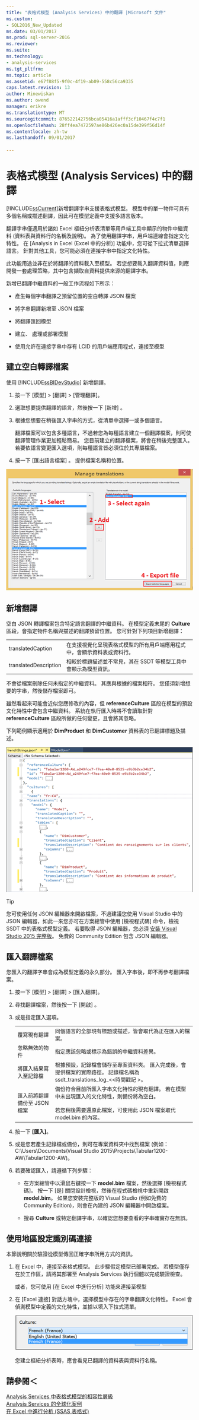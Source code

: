 ```yaml
---
title: "表格式模型 (Analysis Services) 中的翻譯 |Microsoft 文件"
ms.custom:
- SQL2016_New_Updated
ms.date: 03/01/2017
ms.prod: sql-server-2016
ms.reviewer: 
ms.suite: 
ms.technology:
- analysis-services
ms.tgt_pltfrm: 
ms.topic: article
ms.assetid: e67f88f5-9f0c-4f19-ab09-558c56ca9335
caps.latest.revision: 13
author: Minewiskan
ms.author: owend
manager: erikre
ms.translationtype: MT
ms.sourcegitcommit: 876522142756bca05416a1afff3cf10467f4c7f1
ms.openlocfilehash: 28ff4ea7472597ae86b426ec0a15de399f56d14f
ms.contentlocale: zh-tw
ms.lasthandoff: 09/01/2017

---
```

# <a name="translations-in-tabular-models-analysis-services"></a>表格式模型 (Analysis Services) 中的翻譯
  [!INCLUDE[ssCurrent](../../includes/sscurrent-md.md)]新增翻譯字串支援表格式模型。 模型中的單一物件可具有多個名稱或描述翻譯，因此可在模型定義中支援多語言版本。  
  
 翻譯字串僅適用於諸如 Excel 樞紐分析表清單等用戶端工具中顯示的物件中繼資料 (資料表與資料行的名稱及說明)。  為了使用翻譯字串，用戶端連線會指定文化特性。 在 [Analysis in Excel (Excel 中的分析)] 功能中，您可從下拉式清單選擇語言。 針對其他工具，您可能必須在連接字串中指定文化特性。  
  
 此功能用途並非在於將翻譯的資料載入至模型。 若您想要載入翻譯資料值，則應開發一套處理策略，其中包含擷取自資料提供來源的翻譯字串。  
  
 新增已翻譯中繼資料的一般工作流程如下所示︰  
  
-   產生每個字串翻譯之預留位置的空白轉譯 JSON 檔案  
  
-   將字串翻譯新增至 JSON 檔案  
  
-   將翻譯匯回模型  
  
-   建立、 處理或部署模型  
  
-   使用允許在連接字串中存有 LCID 的用戶端應用程式，連接至模型  
  
## <a name="create-an-empty-translation-file"></a>建立空白轉譯檔案  
 使用 [!INCLUDE[ssBIDevStudio](../../includes/ssbidevstudio-md.md)] 新增翻譯。  
  
1.  按一下 [模型] > [翻譯] > [管理翻譯]。  
  
2.  選取想要提供翻譯的語言，然後按一下 [新增] 。  
  
3.  根據您想要在稍後匯入字串的方式，從清單中選擇一或多個語言。  
  
     翻譯檔案可以包含多種語言，不過若您為每種語言建立一個翻譯檔案，則可使翻譯管理作業更加輕鬆簡易。 您目前建立的翻譯檔案，將會在稍後完整匯入。 若要依語言變更匯入選項，則每種語言皆必須位於其專屬檔案。  
  
4.  按一下 [匯出語言檔案] 。  提供檔案名稱和位置。  
  
 ![ssas-表格式-轉換-匯出](../../analysis-services/tabular-models/media/ssas-tabular-translate-export.png "ssas-表格式-轉換-匯出")  
  
## <a name="add-translations"></a>新增翻譯  
 空白 JSON 轉譯檔案包含特定語言翻譯的中繼資料。 在模型定義末尾的 **Culture** 區段，會指定物件名稱與描述的翻譯預留位置。 您可針對下列項目新增翻譯：  
  
|||  
|-|-|  
|translatedCaption|在支援視覺化呈現表格式模型的所有用戶端應用程式中，會顯示資料表或資料行。|  
|translatedDescription|相較於標題描述並不常見，其在 SSDT 等模型工具中會顯示為模型資訊。|  
  
 不會從檔案刪除任何未指定的中繼資料。  其應與根據的檔案相符。 您僅須新增想要的字串，然後儲存檔案即可。  
  
 雖然看起來可能會近似您應修改的內容，但  **referenceCulture** 區段在模型的預設文化特性中會包含中繼資料。 系統在執行匯入時將不會讀取針對 **referenceCulture** 區段所做的任何變更，且會將其忽略。  
  
 下列範例顯示適用於 **DimProduct** 和 **DimCustomer** 資料表的已翻譯標題及描述。  
  
 ![ssas-表格式-轉換-json](../../analysis-services/tabular-models/media/ssas-tabular-translate-json.png "ssas-表格式-轉換-json")  
  
> [!TIP]  
>  您可使用任何 JSON 編輯器來開啟檔案，不過建議您使用 Visual Studio 中的 JSON 編輯器，如此一來您亦可在方案總管中使用 [檢視程式碼] 命令，檢視 SSDT 中的表格式模型定義。 若要取得 JSON 編輯器，您必須 [安裝 Visual Studio 2015 完整版](https://www.visualstudio.com/en-us/downloads/download-visual-studio-vs.aspx)。 免費的 Community Edition 包含 JSON 編輯器。  
  
## <a name="import-a-translation-file"></a>匯入翻譯檔案  
 您匯入的翻譯字串會成為模型定義的永久部分。 匯入字串後，即不再參考翻譯檔案。  
  
1.  按一下 [模型] > [翻譯] > [匯入翻譯]。  
  
2.  尋找翻譯檔案，然後按一下 [開啟] 。  
  
3.  或是指定匯入選項。  
  
    |||  
    |-|-|  
    |覆寫現有翻譯|同個語言的全部現有標題或描述，皆會取代為正在匯入的檔案。|  
    |忽略無效的物件|指定應該忽略或標示為錯誤的中繼資料差異。|  
    |將匯入結果寫入至記錄檔|根據預設，記錄檔會儲存至專案資料夾。 匯入完成後，會提供檔案的實際路徑。 記錄檔名稱為 ssdt_translations_log_<\<時間戳記 >。|  
    |匯入前將翻譯備份至 JSON 檔案|備份符合目前所匯入字串文化特性的現有翻譯。  若在模型中未出現匯入的文化特性，則備份將為空白。<br /><br /> 若您稍後需要還原此檔案，可使用此 JSON 檔案取代 model.bim 的內容。|  
  
4.  按一下 **[匯入]**。  
  
5.  或是您若產生記錄檔或備份，則可在專案資料夾中找到檔案 (例如：C:\Users\Documents\Visual Studio 2015\Projects\Tabular1200-AW\Tabular1200-AW)。  
  
6.  若要確認匯入，請遵循下列步驟：  
  
    -   在方案總管中以滑鼠右鍵按一下 **model.bim** 檔案，然後選擇 [檢視程式碼]。 按一下 [是] 關閉設計檢視，然後在程式碼檢視中重新開啟 **model.bim**。  如果您安裝完整版的 Visual Studio (例如免費的 Community Edition)，則會在內建的 JSON 編輯器中開啟檔案。  
  
    -   搜尋 **Culture** 或特定翻譯字串，以確認您想要查看的字串確實存在無誤。  
  
## <a name="connect-using-a-locale-identifier"></a>使用地區設定識別碼連接  
 本節說明關於驗證從模型傳回正確字串所用方式的資訊。  
  
1.  在 Excel 中，連接至表格式模型。 此步驟假定模型已部署完成。 若模型僅存在於工作區，請將其部署至 Analysis Services 執行個體以完成驗證檢查。  
  
     或者，您可使用 [在 Excel 中進行分析]  功能來連接至模型  
  
2.  在 [Excel 連接] 對話方塊中，選擇模型中存在的字串翻譯文化特性。 Excel 會偵測模型中定義的文化特性，並據以填入下拉式清單。  
  
     ![ssas-表格式-轉譯為 excel](../../analysis-services/tabular-models/media/ssas-tabular-translations-excel.png "ssas-表格式-轉譯為 excel")  
  
     您建立樞紐分析表時，應會看見已翻譯的資料表與資料行名稱。  
  
## <a name="see-also"></a>請參閱＜  
 [Analysis Services 中表格式模型的相容性層級](../../analysis-services/tabular-models/compatibility-level-for-tabular-models-in-analysis-services.md)   
 [Analysis Services 的全球化案例](../../analysis-services/globalization-scenarios-for-analysis-services.md)   
 [在 Excel 中進行分析 &#40;SSAS 表格式&#41;](../../analysis-services/tabular-models/analyze-in-excel-ssas-tabular.md)  
  
  
